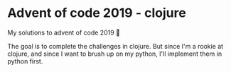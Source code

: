 # Advent of code 2019 - clojure

My solutions to advent of code 2019 :rocket:

The goal is to complete the challenges in clojure. But since I'm a rookie at clojure, and since I want to brush up on my python, I'll implement them in python first. 

